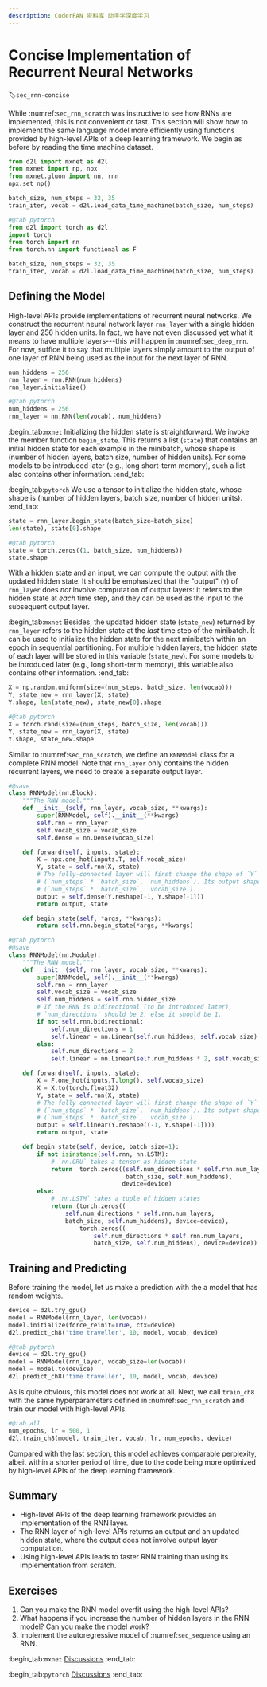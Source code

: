 ```yaml
---
description: CoderFAN 资料库 动手学深度学习
---
```


# Concise Implementation of Recurrent Neural Networks
:label:`sec_rnn-concise`

While :numref:`sec_rnn_scratch` was instructive to see how RNNs are implemented,
this is not convenient or fast.
This section will show how to implement the same language model more efficiently
using functions provided by high-level APIs
of a deep learning framework.
We begin as before by reading the time machine dataset.

```python
from d2l import mxnet as d2l
from mxnet import np, npx
from mxnet.gluon import nn, rnn
npx.set_np()

batch_size, num_steps = 32, 35
train_iter, vocab = d2l.load_data_time_machine(batch_size, num_steps)
```

```python
#@tab pytorch
from d2l import torch as d2l
import torch
from torch import nn
from torch.nn import functional as F

batch_size, num_steps = 32, 35
train_iter, vocab = d2l.load_data_time_machine(batch_size, num_steps)
```

## Defining the Model

High-level APIs provide implementations of recurrent neural networks.
We construct the recurrent neural network layer `rnn_layer` with a single hidden layer and 256 hidden units.
In fact, we have not even discussed yet what it means to have multiple layers---this will happen in :numref:`sec_deep_rnn`.
For now, suffice it to say that multiple layers simply amount to the output of one layer of RNN being used as the input for the next layer of RNN.

```python
num_hiddens = 256
rnn_layer = rnn.RNN(num_hiddens)
rnn_layer.initialize()
```

```python
#@tab pytorch
num_hiddens = 256
rnn_layer = nn.RNN(len(vocab), num_hiddens)
```

:begin_tab:`mxnet`
Initializing the hidden state is straightforward.
We invoke the member function `begin_state`.
This returns a list (`state`)
that contains
an initial hidden state
for each example in the minibatch,
whose shape is
(number of hidden layers, batch size, number of hidden units).
For some models 
to be introduced later 
(e.g., long short-term memory),
such a list also
contains other information.
:end_tab:

:begin_tab:`pytorch`
We use a tensor to initialize the hidden state,
whose shape is
(number of hidden layers, batch size, number of hidden units).
:end_tab:

```python
state = rnn_layer.begin_state(batch_size=batch_size)
len(state), state[0].shape
```

```python
#@tab pytorch
state = torch.zeros((1, batch_size, num_hiddens))
state.shape
```

With a hidden state and an input,
we can compute the output with
the updated hidden state.
It should be emphasized that
the "output" (`Y`) of `rnn_layer`
does *not* involve computation of output layers:
it refers to 
the hidden state at *each* time step,
and they can be used as the input
to the subsequent output layer.

:begin_tab:`mxnet`
Besides,
the updated hidden state (`state_new`) returned by `rnn_layer`
refers to the hidden state
at the *last* time step of the minibatch.
It can be used to initialize the 
hidden state for the next minibatch within an epoch
in sequential partitioning.
For multiple hidden layers,
the hidden state of each layer will be stored
in this variable (`state_new`).
For some models 
to be introduced later 
(e.g., long short-term memory),
this variable also
contains other information.
:end_tab:

```python
X = np.random.uniform(size=(num_steps, batch_size, len(vocab)))
Y, state_new = rnn_layer(X, state)
Y.shape, len(state_new), state_new[0].shape
```

```python
#@tab pytorch
X = torch.rand(size=(num_steps, batch_size, len(vocab)))
Y, state_new = rnn_layer(X, state)
Y.shape, state_new.shape
```

Similar to :numref:`sec_rnn_scratch`,
we define an `RNNModel` class 
for a complete RNN model.
Note that `rnn_layer` only contains the hidden recurrent layers, we need to create a separate output layer.

```python
#@save
class RNNModel(nn.Block):
    """The RNN model."""
    def __init__(self, rnn_layer, vocab_size, **kwargs):
        super(RNNModel, self).__init__(**kwargs)
        self.rnn = rnn_layer
        self.vocab_size = vocab_size
        self.dense = nn.Dense(vocab_size)

    def forward(self, inputs, state):
        X = npx.one_hot(inputs.T, self.vocab_size)
        Y, state = self.rnn(X, state)
        # The fully-connected layer will first change the shape of `Y` to
        # (`num_steps` * `batch_size`, `num_hiddens`). Its output shape is
        # (`num_steps` * `batch_size`, `vocab_size`).
        output = self.dense(Y.reshape(-1, Y.shape[-1]))
        return output, state

    def begin_state(self, *args, **kwargs):
        return self.rnn.begin_state(*args, **kwargs)
```

```python
#@tab pytorch
#@save
class RNNModel(nn.Module):
    """The RNN model."""
    def __init__(self, rnn_layer, vocab_size, **kwargs):
        super(RNNModel, self).__init__(**kwargs)
        self.rnn = rnn_layer
        self.vocab_size = vocab_size
        self.num_hiddens = self.rnn.hidden_size
        # If the RNN is bidirectional (to be introduced later),
        # `num_directions` should be 2, else it should be 1.
        if not self.rnn.bidirectional:
            self.num_directions = 1
            self.linear = nn.Linear(self.num_hiddens, self.vocab_size)
        else:
            self.num_directions = 2
            self.linear = nn.Linear(self.num_hiddens * 2, self.vocab_size)

    def forward(self, inputs, state):
        X = F.one_hot(inputs.T.long(), self.vocab_size)
        X = X.to(torch.float32)
        Y, state = self.rnn(X, state)
        # The fully connected layer will first change the shape of `Y` to
        # (`num_steps` * `batch_size`, `num_hiddens`). Its output shape is
        # (`num_steps` * `batch_size`, `vocab_size`).
        output = self.linear(Y.reshape((-1, Y.shape[-1])))
        return output, state

    def begin_state(self, device, batch_size=1):
        if not isinstance(self.rnn, nn.LSTM):
            # `nn.GRU` takes a tensor as hidden state
            return  torch.zeros((self.num_directions * self.rnn.num_layers,
                                 batch_size, self.num_hiddens), 
                                device=device)
        else:
            # `nn.LSTM` takes a tuple of hidden states
            return (torch.zeros((
                self.num_directions * self.rnn.num_layers,
                batch_size, self.num_hiddens), device=device),
                    torch.zeros((
                        self.num_directions * self.rnn.num_layers,
                        batch_size, self.num_hiddens), device=device))
```

## Training and Predicting

Before training the model, let us make a prediction with the a model that has random weights.

```python
device = d2l.try_gpu()
model = RNNModel(rnn_layer, len(vocab))
model.initialize(force_reinit=True, ctx=device)
d2l.predict_ch8('time traveller', 10, model, vocab, device)
```

```python
#@tab pytorch
device = d2l.try_gpu()
model = RNNModel(rnn_layer, vocab_size=len(vocab))
model = model.to(device)
d2l.predict_ch8('time traveller', 10, model, vocab, device)
```

As is quite obvious, this model does not work at all. Next, we call `train_ch8` with the same hyperparameters defined in :numref:`sec_rnn_scratch` and train our model with high-level APIs.

```python
#@tab all
num_epochs, lr = 500, 1
d2l.train_ch8(model, train_iter, vocab, lr, num_epochs, device)
```

Compared with the last section, this model achieves comparable perplexity,
albeit within a shorter period of time, due to the code being more optimized by
high-level APIs of the deep learning framework.


## Summary

* High-level APIs of the deep learning framework provides an implementation of the RNN layer.
* The RNN layer of high-level APIs returns an output and an updated hidden state, where the output does not involve output layer computation.
* Using high-level APIs leads to faster RNN training than using its implementation from scratch.

## Exercises

1. Can you make the RNN model overfit using the high-level APIs?
1. What happens if you increase the number of hidden layers in the RNN model? Can you make the model work?
1. Implement the autoregressive model of :numref:`sec_sequence` using an RNN.

:begin_tab:`mxnet`
[Discussions](https://discuss.d2l.ai/t/335)
:end_tab:

:begin_tab:`pytorch`
[Discussions](https://discuss.d2l.ai/t/1053)
:end_tab:
